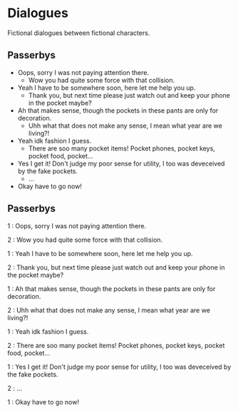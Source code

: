 # Dialogues
Fictional dialogues between fictional characters.

## Passerbys
- Oops, sorry I was not paying attention there.
  - Wow you had quite some force with that collision.
- Yeah I have to be somewhere soon, here let me help you up.
  - Thank you, but next time please just watch out and keep your phone in the pocket maybe?
- Ah that makes sense, though the pockets in these pants are only for decoration.
  - Uhh what that does not make any sense, I mean what year are we living?!
- Yeah idk fashion I guess. 
  - There are soo many pocket items! Pocket phones, pocket keys, pocket food, pocket...
- Yes I get it! Don't judge my poor sense for utility, I too was deveceived by the fake pockets.
  - ...
- Okay have to go now! 


## Passerbys
1
: Oops, sorry I was not paying attention there.

2
: Wow you had quite some force with that collision.

1
: Yeah I have to be somewhere soon, here let me help you up.

2
: Thank you, but next time please just watch out and keep your phone in the pocket maybe?

1
: Ah that makes sense, though the pockets in these pants are only for decoration.

2
: Uhh what that does not make any sense, I mean what year are we living?!

1
: Yeah idk fashion I guess. 

2
: There are soo many pocket items! Pocket phones, pocket keys, pocket food, pocket...

1
: Yes I get it! Don't judge my poor sense for utility, I too was deveceived by the fake pockets.

2
: ...

1
: Okay have to go now! 

